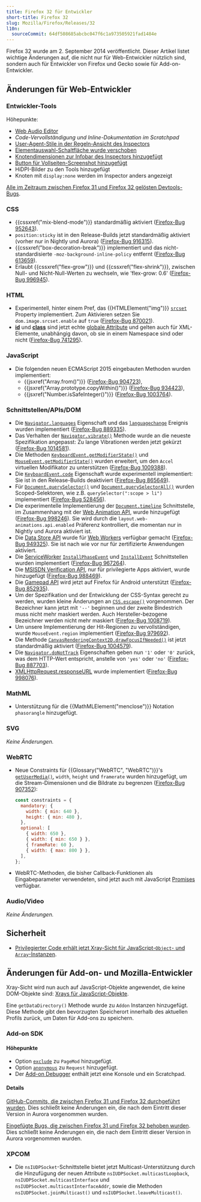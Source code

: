 ```yaml
---
title: Firefox 32 für Entwickler
short-title: Firefox 32
slug: Mozilla/Firefox/Releases/32
l10n:
  sourceCommit: 64df508685abcbc047f6c1a973505921fad1484e
---
```


Firefox 32 wurde am 2. September 2014 veröffentlicht. Dieser Artikel listet wichtige Änderungen auf, die nicht nur für Web-Entwickler nützlich sind, sondern auch für Entwickler von Firefox und Gecko sowie für Add-on-Entwickler.

## Änderungen für Web-Entwickler

### Entwickler-Tools

Höhepunkte:

- [Web Audio Editor](https://firefox-source-docs.mozilla.org/devtools-user/web_audio_editor/index.html)
- _Code-Vervollständigung und Inline-Dokumentation im Scratchpad_
- [User-Agent-Stile in der Regeln-Ansicht des Inspectors](https://firefox-source-docs.mozilla.org/devtools-user/page_inspector/index.html#rules-view)
- [Elementauswahl-Schaltfläche wurde verschoben](https://firefox-source-docs.mozilla.org/devtools-user/page_inspector/index.html#firefox-32-onwards-2)
- [Knotendimensionen zur Infobar des Inspectors hinzugefügt](https://firefox-source-docs.mozilla.org/devtools-user/page_inspector/index.html#firefox-32-onwards)
- [Button für Vollseiten-Screenshot hinzugefügt](https://firefox-source-docs.mozilla.org/devtools-user/tools_toolbox/index.html#extra-tools)
- HiDPI-Bilder zu den Tools hinzugefügt
- Knoten mit `display:none` werden im Inspector anders angezeigt

[Alle im Zeitraum zwischen Firefox 31 und Firefox 32 gelösten Devtools-Bugs](https://bugzilla.mozilla.org/buglist.cgi?resolution=FIXED&classification=Client%20Software&chfieldto=2014-06-09&chfield=resolution&query_format=advanced&chfieldfrom=2014-04-28&chfieldvalue=FIXED&bug_status=RESOLVED&bug_status=VERIFIED&component=Developer%20Tools&component=Developer%20Tools%3A%203D%20View&component=Developer%20Tools%3A%20App%20Manager&component=Developer%20Tools%3A%20Canvas%20Debugger&component=Developer%20Tools%3A%20Console&component=Developer%20Tools%3A%20Debugger&component=Developer%20Tools%3A%20Framework&component=Developer%20Tools%3A%20Graphic%20Commandline%20and%20Toolbar&component=Developer%20Tools%3A%20Inspector&component=Developer%20Tools%3A%20Memory&component=Developer%20Tools%3A%20Netmonitor&component=Developer%20Tools%3A%20Object%20Inspector&component=Developer%20Tools%3A%20Profiler&component=Developer%20Tools%3A%20Responsive%20Mode&component=Developer%20Tools%3A%20Scratchpad&component=Developer%20Tools%3A%20Source%20Editor&component=Developer%20Tools%3A%20Style%20Editor&component=Developer%20Tools%3A%20User%20Stories&component=Developer%20Tools%3A%20WebGL%20Shader%20Editor&product=Firefox).

### CSS

- {{cssxref("mix-blend-mode")}} standardmäßig aktiviert ([Firefox-Bug 952643](https://bugzil.la/952643)).
- `position:sticky` ist in den Release-Builds jetzt standardmäßig aktiviert (vorher nur in Nightly und Aurora) ([Firefox-Bug 916315](https://bugzil.la/916315)).
- {{cssxref("box-decoration-break")}} implementiert und das nicht-standardisierte `-moz-background-inline-policy` entfernt ([Firefox-Bug 613659](https://bugzil.la/613659)).
- Erlaubt {{cssxref("flex-grow")}} und {{cssxref("flex-shrink")}}, zwischen Null- und Nicht-Null-Werten zu wechseln, wie 'flex-grow: 0.6' ([Firefox-Bug 996945](https://bugzil.la/996945)).

### HTML

- Experimentell, hinter einem Pref, das {{HTMLElement("img")}} [`srcset`](/de/docs/Web/HTML/Reference/Elements/img#srcset) Property implementiert. Zum Aktivieren setzen Sie `dom.image.srcset.enable` auf `true` ([Firefox-Bug 870021](https://bugzil.la/870021)).
- [**id**](/de/docs/Web/HTML/Reference/Global_attributes/id) und [**class**](/de/docs/Web/HTML/Reference/Global_attributes/class) sind jetzt echte [globale Attribute](/de/docs/Web/HTML/Reference/Global_attributes) und gelten auch für XML-Elemente, unabhängig davon, ob sie in einem Namespace sind oder nicht ([Firefox-Bug 741295](https://bugzil.la/741295)).

### JavaScript

- Die folgenden neuen ECMAScript 2015 eingebauten Methoden wurden implementiert:
  - {{jsxref("Array.from()")}} ([Firefox-Bug 904723](https://bugzil.la/904723)),
  - {{jsxref("Array.prototype.copyWithin()")}} ([Firefox-Bug 934423](https://bugzil.la/934423)),
  - {{jsxref("Number.isSafeInteger()")}} ([Firefox-Bug 1003764](https://bugzil.la/1003764)).

### Schnittstellen/APIs/DOM

- Die [`Navigator.languages`](/de/docs/Web/API/Navigator/languages) Eigenschaft und das [`languagechange`](/de/docs/Web/API/Window/languagechange_event) Ereignis wurden implementiert ([Firefox-Bug 889335](https://bugzil.la/889335)).
- Das Verhalten der [`Navigator.vibrate()`](/de/docs/Web/API/Navigator/vibrate) Methode wurde an die neueste Spezifikation angepasst: Zu lange Vibrationen werden jetzt gekürzt ([Firefox-Bug 1014581](https://bugzil.la/1014581)).
- Die Methoden [`KeyboardEvent.getModifierState()`](/de/docs/Web/API/KeyboardEvent/getModifierState) und [`MouseEvent.getModifierState()`](/de/docs/Web/API/MouseEvent/getModifierState) wurden erweitert, um den `Accel` virtuellen Modifikator zu unterstützen ([Firefox-Bug 1009388](https://bugzil.la/1009388)).
- Die [`KeyboardEvent.code`](/de/docs/Web/API/KeyboardEvent/code) Eigenschaft wurde experimentell implementiert: Sie ist in den Release-Builds deaktiviert ([Firefox-Bug 865649](https://bugzil.la/865649)).
- Für [`Document.querySelector()`](/de/docs/Web/API/Document/querySelector) und [`Document.querySelectorAll()`](/de/docs/Web/API/Document/querySelectorAll) wurden Scoped-Selektoren, wie z.B. `querySelector(":scope > li")` implementiert ([Firefox-Bug 528456](https://bugzil.la/528456)).
- Die experimentelle Implementierung der [`Document.timeline`](/de/docs/Web/API/Document/timeline) Schnittstelle, im Zusammenhang mit der [Web Animation API](https://drafts.fxtf.org/web-animations/), wurde hinzugefügt ([Firefox-Bug 998246](https://bugzil.la/998246)). Sie wird durch die `layout.web-animations.api.enabled` Präferenz kontrolliert, die momentan nur in Nightly und Aurora aktiviert ist.
- Die [Data Store API](/de/docs/Web/API/Data_Store_API) wurde für [Web Workers](/de/docs/Web/API/Web_Workers_API/Using_web_workers) verfügbar gemacht ([Firefox-Bug 949325](https://bugzil.la/949325)). Sie ist nach wie vor nur für zertifizierte Anwendungen aktiviert.
- Die [ServiceWorker](/de/docs/Web/API/Service_Worker_API) [`InstallPhaseEvent`](/de/docs/Web/API/InstallPhaseEvent) und [`InstallEvent`](/de/docs/Web/API/InstallEvent) Schnittstellen wurden implementiert ([Firefox-Bug 967264](https://bugzil.la/967264)).
- Die [MSISDN Verification API](/de/docs/Web/API/MSISDN_Verification_API), nur für privilegierte Apps aktiviert, wurde hinzugefügt ([Firefox-Bug 988469](https://bugzil.la/988469)).
- Die [Gamepad API](/de/docs/Web/API/Gamepad_API) wird jetzt auf Firefox für Android unterstützt ([Firefox-Bug 852935](https://bugzil.la/852935)).
- Um der Spezifikation und der Entwicklung der CSS-Syntax gerecht zu werden, wurden kleine Änderungen an [`CSS.escape()`](/de/docs/Web/API/CSS/escape_static) vorgenommen. Der Bezeichner kann jetzt mit `'--'` beginnen und der zweite Bindestrich muss nicht mehr maskiert werden. Auch Hersteller-bezogene Bezeichner werden nicht mehr maskiert ([Firefox-Bug 1008719](https://bugzil.la/1008719)).
- Um unsere Implementierung der Hit-Regionen zu vervollständigen, wurde `MouseEvent.region` implementiert ([Firefox-Bug 979692](https://bugzil.la/979692)).
- Die Methode [`CanvasRenderingContext2D.drawFocusIfNeeded()`](/de/docs/Web/API/CanvasRenderingContext2D/drawFocusIfNeeded) ist jetzt standardmäßig aktiviert ([Firefox-Bug 1004579](https://bugzil.la/1004579)).
- Die [`Navigator.doNotTrack`](/de/docs/Web/API/Navigator/doNotTrack) Eigenschaften geben nun `'1'` oder `'0'` zurück, was dem HTTP-Wert entspricht, anstelle von `'yes'` oder `'no'` ([Firefox-Bug 887703](https://bugzil.la/887703)).
- [XMLHttpRequest.responseURL](/de/docs/Web/API/XMLHttpRequest/responseURL) wurde implementiert ([Firefox-Bug 998076](https://bugzil.la/998076)).

### MathML

- Unterstützung für die {{MathMLElement("menclose")}} Notation `phasorangle` hinzugefügt.

### SVG

_Keine Änderungen._

### WebRTC

- Neue Constraints für {{Glossary("WebRTC", "WebRTC")}}'s [`getUserMedia()`](/de/docs/Web/API/Navigator/getUserMedia), `width`, `height` und `framerate` wurden hinzugefügt, um die Stream-Dimensionen und die Bildrate zu begrenzen ([Firefox-Bug 907352](https://bugzil.la/907352)):

  ```js
  const constraints = {
    mandatory: {
      width: { min: 640 },
      height: { min: 480 },
    },
    optional: [
      { width: 650 },
      { width: { min: 650 } },
      { frameRate: 60 },
      { width: { max: 800 } },
    ],
  };
  ```

- WebRTC-Methoden, die bisher Callback-Funktionen als Eingabeparameter verwendeten, sind jetzt auch mit JavaScript [Promises](/de/docs/Web/JavaScript/Reference/Global_Objects/Promise) verfügbar.

### Audio/Video

_Keine Änderungen._

## Sicherheit

- [Privilegierter Code erhält jetzt Xray-Sicht für JavaScript-`Object`- und `Array`-Instanzen](https://firefox-source-docs.mozilla.org/dom/scriptSecurity/xray_vision.html#xray-semantics-for-object-and-array).

## Änderungen für Add-on- und Mozilla-Entwickler

Xray-Sicht wird nun auch auf JavaScript-Objekte angewendet, die keine DOM-Objekte sind: [Xrays für JavaScript-Objekte](https://firefox-source-docs.mozilla.org/dom/scriptSecurity/xray_vision.html#xrays-for-javascript-objects).

Eine `getDataDirectory()` Methode wurde zu `Addon` Instanzen hinzugefügt. Diese Methode gibt den bevorzugten Speicherort innerhalb des aktuellen Profils zurück, um Daten für Add-ons zu speichern.

### Add-on SDK

#### Höhepunkte

- Option [`exclude`](/de/docs/Mozilla/Add-ons/SDK/High-Level_APIs/page-mod#pagemod%28options%29) zu `PageMod` hinzugefügt.
- Option [`anonymous`](/de/docs/Mozilla/Add-ons/SDK/High-Level_APIs/request#request%28options%29) zu `Request` hinzugefügt.
- Der [Add-on Debugger](https://extensionworkshop.com/documentation/develop/debugging/) enthält jetzt eine Konsole und ein Scratchpad.

#### Details

[GitHub-Commits, die zwischen Firefox 31 und Firefox 32 durchgeführt wurden](https://github.com/mozilla/addon-sdk/compare/firefox31...firefox32). Dies schließt keine Änderungen ein, die nach dem Eintritt dieser Version in Aurora vorgenommen wurden.

[Eingefügte Bugs, die zwischen Firefox 31 und Firefox 32 behoben wurden](https://bugzilla.mozilla.org/buglist.cgi?resolution=FIXED&chfieldto=2014-06-09&chfield=resolution&query_format=advanced&chfieldfrom=2014-04-28&chfieldvalue=FIXED&bug_status=RESOLVED&bug_status=VERIFIED&bug_status=CLOSED&product=Add-on%20SDK&list_id=10493962). Dies schließt keine Änderungen ein, die nach dem Eintritt dieser Version in Aurora vorgenommen wurden.

### XPCOM

- Die `nsIUDPSocket`-Schnittstelle bietet jetzt Multicast-Unterstützung durch die Hinzufügung der neuen Attribute `nsIUDPSocket.multicastLoopback`, `nsIUDPSocket.multicastInterface` und `nsIUDPSocket.multicastInterfaceAddr`, sowie die Methoden `nsIUDPSocket.joinMulticast()` und `nsIUDPSocket.leaveMulticast()`.

